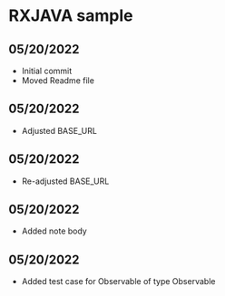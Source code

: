 # RXJAVA sample

## 05/20/2022
* Initial commit 
* Moved Readme file

## 05/20/2022
* Adjusted BASE_URL

## 05/20/2022
* Re-adjusted BASE_URL

## 05/20/2022
* Added note body 

## 05/20/2022
* Added test case for Observable of type Observable 
